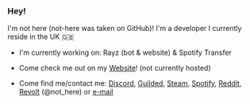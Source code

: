 ### Hey!

I'm not here (not-here was taken on GitHub)! I'm a developer I currently reside in the UK 🇬🇧

- I'm currently working on: Rayz (bot & website) & Spotify Transfer

- Come check me out on my [Website](https://not-here.dev)! (not currently hosted)

- Come find me/contact me: [Discord](https://discord.com/users/956335508311654400), [Guilded](https://guilded.gg/not-here7720), [Steam](https://steamcommunity.com/id/not-here7720), [Spotify](https://open.spotify.com/user/zp8o4bf6stiyic8w713dtxqe2?si=32cd383d9f6a49cf), [Reddit](https://reddit.com/u/_not-here), [Revolt](https://revolt.chat) (@not_here) or [e-mail](mailto:contact@not-here.dev)

<!--
**no-there/no-there** is a ✨ _special_ ✨ repository because its `README.md` (this file) appears on your GitHub profile.

Here are some ideas to get you started:

- 🔭 I’m currently working on ...
- 🌱 I’m currently learning ...
- 👯 I’m looking to collaborate on ...
- 🤔 I’m looking for help with ...
- 💬 Ask me about ...
- 📫 How to reach me: ...
- 😄 Pronouns: ...
- ⚡ Fun fact: ...
-->
